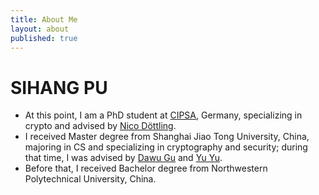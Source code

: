 ```yaml
---
title: About Me
layout: about
published: true
---
```

# SIHANG PU
  - At this point, I am a PhD student at [CIPSA](https://cispa.saarland/), Germany, specializing in crypto and advised by [Nico Döttling](https://sites.google.com/site/nicodoettling/).
  - I received Master degree from Shanghai Jiao Tong University, China, majoring in CS and specializing in cryptography and security; during that time, I was advised by [Dawu Gu](http://english.seiee.sjtu.edu.cn/english/detail/841_663.htm) and [Yu Yu](http://yuyu.hk).
  - Before that, I received Bachelor degree from Northwestern Polytechnical University, China.
